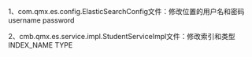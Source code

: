 1、com.qmx.es.config.ElasticSearchConfig文件：修改位置的用户名和密码
username
password

2、cmb.qmx.es.service.impl.StudentServiceImpl文件：修改索引和类型
INDEX_NAME
TYPE